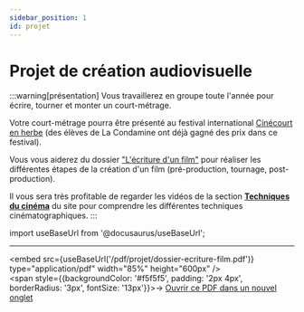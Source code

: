 ```yaml
---
sidebar_position: 1
id: projet
---
```




# Projet de création audiovisuelle

:::warning[présentation]
Vous travaillerez en groupe toute l'année pour écrire, tourner et monter un court-métrage.  

Votre court-métrage pourra être présenté au festival international [Cinécourt en herbe](https://www.cinecourtsenherbe.com/) (des élèves de La Condamine ont déjà gagné des prix dans ce festival).

Vous vous aiderez du dossier ["L'écriture d'un film"](https://drive.google.com/file/d/13TnmShby5pcKB0J48UJxZbweAFKE-BUz/view?usp=drive_link) pour réaliser les différentes étapes de la création d'un film (pré-production, tournage, post-production).

Il vous sera très profitable de regarder les vidéos de la section [**Techniques du cinéma**](../../ressources/4/) du site pour comprendre les différentes techniques cinématographiques.
:::

import useBaseUrl from '@docusaurus/useBaseUrl';

---

<embed
  src={useBaseUrl('/pdf/projet/dossier-ecriture-film.pdf')}
  type="application/pdf"
  width="85%"
  height="600px"
/>
<br/>
<span style={{backgroundColor: '#f5f5f5', padding: '2px 4px', borderRadius: '3px', fontSize: '13px'}}>→ [Ouvrir ce PDF dans un nouvel onglet](//pdf/projet/dossier-ecriture-film.pdf)</span>




